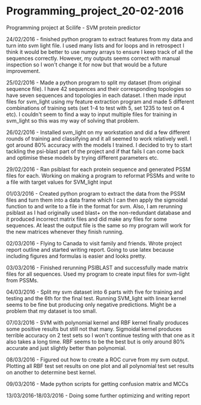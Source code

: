 # Programming_project_20-02-2016
Programming project at Scilife - SVM protein predictor

24/02/2016 - finished python program to extract features from my data and turn into svm light file. I used many lists and for loops and in retrospect I think it would be better to use numpy arrays to ensure I keep track of all the sequences correctly. However, my outputs seems correct with manual inspection so I won't change it for now but that would be a future improvement. 

25/02/2016 - Made a python program to split my dataset (from original sequence file). I have 42 sequences and their corresponding topologies so have seven sequences and topologies in each dataset. I then made input files for svm_light using my feature extraction program and made 5 different combinations of training sets (set 1-4 to test with 5, set 1235 to test on 4 etc). I couldn't seem to find a way to input multiple files for training in svm_light so this was my way of solving that problem. 

26/02/2016 - Installed svm_light on my workstation and did a few different rounds of training and classifying and it all seemed to work relatively well. I got around 80% accuracy with the models I trained. I decided to try to start tackling the psi-blast part of the project and if that fails I can come back and optimise these models by trying different parameters etc. 

29/02/2016 - Ran psiblast for each protein sequence and generated PSSM files for each. Working on making a program to reformat PSSMs and write to a file with target values for SVM_light input 

01/03/2016 - Created python program to extract the data from the PSSM files and turn them into a data frame which I can then apply the sigmoidal function to and write to a file in the format for svm. Also, I am rerunning psiblast as I had originally used blast+ on the non-redundant database and it produced incorrect matrix files and did make any files for some sequences. At least the output file is the same so my program will work for the new matrices whenever they finish running. 

02/03/2016 - Flying to Canada to visit family and friends. Wrote project report outline and started writing report. Going to use latex because including figures and formulas is easier and looks pretty. 

03/03/2016 - Finished rerunning PSIBLAST and successfully made matrix files for all sequences. Used my program to create input files for svm-light from PSSMs. 

04/03/2016 - Split my svm dataset into 6 parts with five for training and testing and the 6th for the final test. Running SVM_light with linear kernel seems to be fine but producing only negative predictions. Might be a problem that my dataset is too small. 

07/03/2016 - SVM with polynomial kernel and RBF kernel finally produces some positive results but still not that many. Sigmoidal kernel produces terrible accuracy on 2 test sets so I won't continue testing with that one as it also takes a long time. RBF seems to be the best but is only around 80% accurate and just slightly better than polynomial. 

08/03/2016 - Figured out how to create a ROC curve from my svm output. Plotting all RBF test set results on one plot and all polynomial test set results on another to determine best kernel. 

09/03/2016 - Made python scripts for getting confusion matrix and MCCs 

13/03/2016-18/03/2016 - Doing some further optimizing and writing report 
